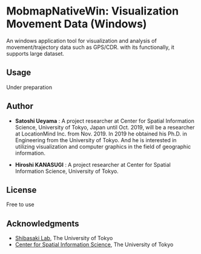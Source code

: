 # MobmapNativeWin: Visualization Movement Data (Windows)
An windows application tool for visualization and analysis of movement/trajectory data such as GPS/CDR. with its functionally, it supports large dataset.

## Usage
Under preparation

## Author
* **Satoshi Ueyama** :  A project researcher at Center for Spatial Information Science, University of Tokyo, Japan until Oct. 2019, will be a researcher at LocationMind Inc. from Nov. 2019.
In 2019 he obtained his Ph.D. in Engineering from the University of Tokyo. And he is interested in utilizing visualization and computer graphics in the field of geographic information.

* **Hiroshi KANASUGI** :  A project researcher at Center for Spatial Information Science, University of Tokyo.

## License

Free to use

## Acknowledgments

* [Shibasaki Lab](https://shiba.iis.u-tokyo.ac.jp), The University of Tokyo
* [Center for Spatial Information Science](http://www.csis.u-tokyo.ac.jp/en/), The University of Tokyo


